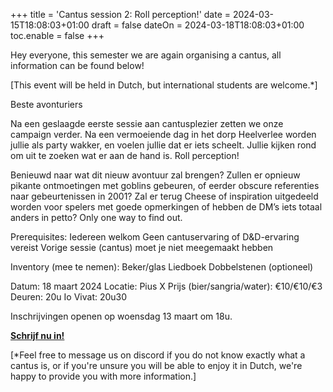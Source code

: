 +++
title = 'Cantus session 2: Roll perception!'
date = 2024-03-15T18:08:03+01:00
draft = false
dateOn = 2024-03-18T18:08:03+01:00
toc.enable = false
+++

Hey everyone, this semester we are again organising a cantus, all information can be found below!

[This event will be held in Dutch, but international students are welcome.*]

Beste avonturiers

Na een geslaagde eerste sessie aan cantusplezier zetten we onze campaign verder. Na een vermoeiende dag in het dorp Heelverlee worden jullie als party wakker, en voelen jullie dat er iets scheelt. Jullie kijken rond om uit te zoeken wat er aan de hand is. Roll perception!

Benieuwd naar wat dit nieuw avontuur zal brengen? Zullen er opnieuw pikante ontmoetingen met goblins gebeuren, of eerder obscure referenties naar gebeurtenissen in 2001? Zal er terug Cheese of inspiration uitgedeeld worden voor spelers met goede opmerkingen of hebben de DM’s iets totaal anders in petto? Only one way to find out.

Prerequisites:
Iedereen welkom
Geen cantuservaring of D&D-ervaring vereist
Vorige sessie (cantus) moet je niet meegemaakt hebben

Inventory (mee te nemen):
Beker/glas
Liedboek
Dobbelstenen (optioneel)

Datum: 18 maart 2024
Locatie: Pius X
Prijs (bier/sangria/water): €10/€10/€3
Deuren: 20u
Io Vivat: 20u30

Inschrijvingen openen op woensdag 13 maart om 18u.

[**Schrijf nu in!**](https://forms.gle/ui9fPPTCkV5sxyp88)

[*Feel free to message us on discord if you do not know exactly what a cantus is, or if you're unsure you will be able to enjoy it in Dutch, we're happy to provide you with more information.]
